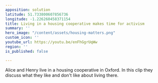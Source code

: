 ```yaml
---
apposition: solution
latitude: 51.733800607856736
longitude: -1.226260458371154
title: Living in a housing cooperative makes time for activism
summary: ''
hero_image: "/content/assets/housing-matters.png"
custom_icon: ''
youtube_url: https://youtu.be/enFhGgrUqWw
region: ''
is_published: false

---
```

Alice and Henry live in a housing cooperative in Oxford. In this clip they discuss what they like and don't like about living there.